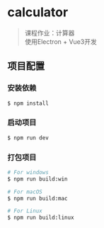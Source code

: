 # calculator

> 课程作业：计算器  
> 使用Electron + Vue3开发

## 项目配置

### 安装依赖

```bash
$ npm install
```

### 启动项目

```bash
$ npm run dev
```

### 打包项目

```bash
# For windows
$ npm run build:win

# For macOS
$ npm run build:mac

# For Linux
$ npm run build:linux
```

